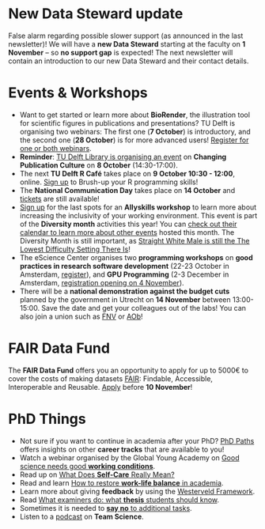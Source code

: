 # New Data Steward update

False alarm regarding possible slower support (as announced in the last newsletter)! 
We will have a **new Data Steward** starting at the faculty on **1 November** – so **no support gap** is expected! 
The next newsletter will contain an introduction to our new Data Steward and their contact details.

# Events & Workshops

* Want to get started or learn more about **BioRender**, the illustration tool for scientific figures in publications and presentations? 
TU Delft is organising two webinars: The first one (**7 October**) is introductory, and the second one (**28 October**) is for more advanced users! [Register for one or both webinars](
https://biorender.zoom.us/webinar/register/WN_5wnNEmt3TIm_AcgomHUBkw#/registration).
* **Reminder**: [TU Delft Library is organising an event](https://www.aanmelder.nl/158259/home) on **Changing Publication Culture** on **8 October** (14:30-17:00).
* The next **TU Delft R Café** takes place on **9 October 10:30 - 12:00**, online. 
[Sign up](https://edu.nl/f9m6p) to Brush-up your R programming skills!
* The **National Communication Day** takes place on **14 October** and [tickets](https://www.nationalewetenschapscommunicatiedag.nl/) are still available!
* [Sign up](https://forms.office.com/e/pUZqPt8YkT) for the last spots for an **Allyskills workshop** to learn more about increasing the inclusivity of your working environment. 
This event is part of the **Diversity month** activities this year! 
You can [check out their calendar to learn more about other events](https://www.tudelft.nl/en/events/2024/diversity-inclusion/equity-diversity-inclusion-month-2024) hosted this month. 
The Diversity Month is still important, as [Straight White Male is still the The Lowest Difficulty Setting There Is](https://whatever.scalzi.com/2012/05/15/straight-white-male-the-lowest-difficulty-setting-there-is/)!
* The eScience Center organises two **programming workshops** on **good practices in research software development** (22-23 October in Amsterdam, [register](https://www.esciencecenter.nl/event/good-practices-in-research-software-development-5/)), and **GPU Programming** (2-3 December in Amsterdam, [registration opening on 4 November](https://www.esciencecenter.nl/event/gpu-programming-5/)).
* There will be a **national demonstration against the budget cuts** planned by the government in Utrecht on **14 November** between 13:00-15:00. 
Save the date and get your colleagues out of the labs! 
You can also join a union such as [FNV]( https://www.fnv.nl/cao-sector/overheid/onderwijs-onderzoek/universiteiten/maand-van-de-vakbond) or [AOb](https://www.aob.nl/en/join/)! 

# FAIR Data Fund

The **FAIR Data Fund** offers you an opportunity to apply for up to 5000€ to cover the costs of making datasets [FAIR](https://the-turing-way.netlify.app/reproducible-research/rdm/rdm-fair.html): Findable, Accessible, Interoperable and Reusable. 
[Apply](https://community.data.4tu.nl/the-fair-data-fund/) before **10 November**! 

# PhD Things

* Not sure if you want to continue in academia after your PhD? [PhD Paths](https://www.phdpaths.co/) offers insights on other **career tracks** that are available to you!
* Watch a webinar organised by the Global Young Academy on [Good science needs good **working conditions**](https://www.youtube.com/watch?v=4O-btP-d2YQ). 
* Read up on [What Does **Self-Care** Really Mean?](https://voicesofacademia.com/2022/03/11/what-does-self-care-really-mean-by-jessie-shepherd/)
* Read and learn [How to restore **work-life balance** in academia](https://crookedtimber.org/2023/03/13/how-to-restore-work-life-balance-in-academia/).
* Learn more about giving **feedback** by using the [Westerveld Framework](https://teaching-and-learning-collection.sites.uu.nl/knowledge_item/the-westerveld-framework-for-interprofessional-feedback/).
* Read [What examiners do: what **thesis** students should know](https://doi.org/10.1080/02602938.2013.859230).
* Sometimes it is needed to [**say no** to additional tasks](https://doi.org/10.1111/imcb.12599). 
* Listen to a [podcast](https://open.spotify.com/episode/0rjEtBOVHD9QQznjXnlNnh?si=997d48ddd80e4d1e) on **Team Science**.
